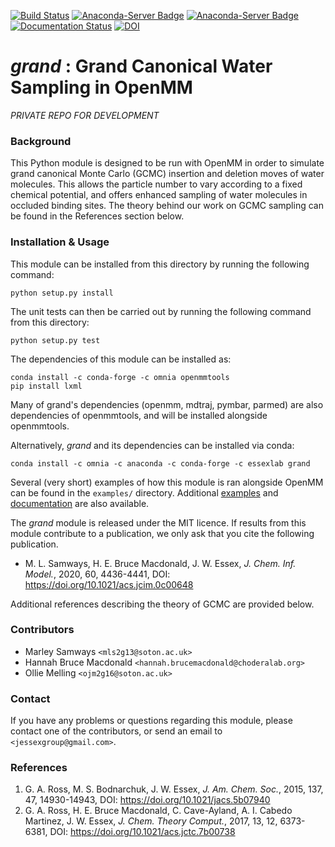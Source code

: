 [![Build Status](https://travis-ci.org/essex-lab/grand.svg?branch=master)](https://travis-ci.org/essex-lab/grand)
[![Anaconda-Server Badge](https://anaconda.org/essexlab/grand/badges/version.svg)](https://anaconda.org/essexlab/grand)
[![Anaconda-Server Badge](https://anaconda.org/essexlab/grand/badges/downloads.svg)](https://anaconda.org/essexlab/grand)
[![Documentation Status](https://readthedocs.org/projects/grand/badge/?version=latest)](https://grand.readthedocs.io/en/latest/?badge=latest)
[![DOI](https://zenodo.org/badge/270705695.svg)](https://zenodo.org/badge/latestdoi/270705695)

# _grand_ : Grand Canonical Water Sampling in OpenMM

*PRIVATE REPO FOR DEVELOPMENT*

### Background

This Python module is designed to be run with OpenMM in order to simulate grand
canonical Monte Carlo (GCMC) insertion and deletion moves of water molecules.
This allows the particle number to vary according to a fixed chemical
potential, and offers enhanced sampling of water molecules in occluded
binding sites.
The theory behind our work on GCMC sampling can be found in the References
section below.

### Installation & Usage

This module can be installed from this directory by running the following
command:

```commandline
python setup.py install
```

The unit tests can then be carried out by running the following command from
this directory:
```commandline
python setup.py test
```

The dependencies of this module can be installed as:

```commandline
conda install -c conda-forge -c omnia openmmtools
pip install lxml
```
Many of grand's dependencies (openmm, mdtraj, pymbar, parmed) are also dependencies of 
openmmtools, and will be installed alongside openmmtools.

Alternatively, _grand_ and its dependencies can be installed via conda:
```commandline
conda install -c omnia -c anaconda -c conda-forge -c essexlab grand
```

Several (very short) examples of how this module is ran alongside OpenMM can be found in
the `examples/` directory.
Additional [examples](https://github.com/essex-lab/grand-paper) and 
[documentation](https://grand.readthedocs.io/en/latest/) are also available.

The _grand_ module is released under the MIT licence. If results from this
module contribute to a publication, we only ask that you cite the
following publication.

- M. L. Samways, H. E. Bruce Macdonald, J. W. Essex, _J. Chem. Inf. Model._,
2020, 60, 4436-4441, DOI: https://doi.org/10.1021/acs.jcim.0c00648

Additional references describing the theory of GCMC are provided below.

### Contributors

- Marley Samways `<mls2g13@soton.ac.uk>`
- Hannah Bruce Macdonald `<hannah.brucemacdonald@choderalab.org>`
- Ollie Melling `<ojm2g16@soton.ac.uk>`

### Contact

If you have any problems or questions regarding this module, please contact
one of the contributors, or send an email to `<jessexgroup@gmail.com>`.

### References

1. G. A. Ross, M. S. Bodnarchuk, J. W. Essex, _J. Am. Chem. Soc._, 2015, 
137, 47, 14930-14943, DOI: https://doi.org/10.1021/jacs.5b07940
2. G. A. Ross, H. E. Bruce Macdonald, C. Cave-Ayland, A. I. Cabedo
Martinez, J. W. Essex, _J. Chem. Theory Comput._, 2017, 13, 12, 6373-6381, DOI:
https://doi.org/10.1021/acs.jctc.7b00738
